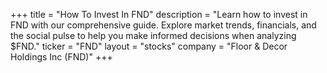+++
title = "How To Invest In FND"
description = "Learn how to invest in FND with our comprehensive guide. Explore market trends, financials, and the social pulse to help you make informed decisions when analyzing $FND."
ticker = "FND"
layout = "stocks"
company = "Floor & Decor Holdings Inc (FND)"
+++


